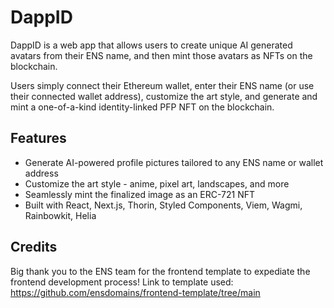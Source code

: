 # DappID

DappID is a web app that allows users to create unique AI generated avatars from their ENS name, and then mint those avatars as NFTs on the blockchain.

Users simply connect their Ethereum wallet, enter their ENS name (or use their connected wallet address), customize the art style, and generate and mint a one-of-a-kind identity-linked PFP NFT on the blockchain.

## Features

- Generate AI-powered profile pictures tailored to any ENS name or wallet address
- Customize the art style - anime, pixel art, landscapes, and more
- Seamlessly mint the finalized image as an ERC-721 NFT
- Built with React, Next.js, Thorin, Styled Components, Viem, Wagmi, Rainbowkit, Helia


## Credits

Big thank you to the ENS team for the frontend template to expediate the frontend development process!
Link to template used: https://github.com/ensdomains/frontend-template/tree/main

